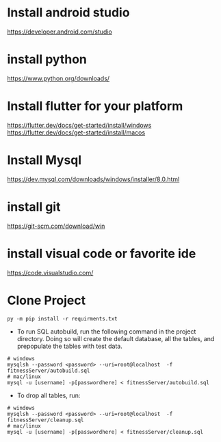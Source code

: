 # Install android studio
https://developer.android.com/studio

# install python 
https://www.python.org/downloads/

# Install flutter for your platform  
https://flutter.dev/docs/get-started/install/windows
https://flutter.dev/docs/get-started/install/macos

# Install Mysql
https://dev.mysql.com/downloads/windows/installer/8.0.html

# install git 
https://git-scm.com/download/win

# install visual code or favorite ide
https://code.visualstudio.com/

# Clone Project
```
py -m pip install -r requirments.txt
```
- To run SQL autobuild, run the following command in the project directory. Doing so will create the default database, all the tables, and prepopulate the tables with test data.
```
# windows
mysqlsh --password <password> --uri=root@localhost  -f fitnessServer/autobuild.sql
# mac/linux
mysql -u [username] -p[passwordhere] < fitnessServer/autobuild.sql
```
- To drop all tables, run:
```
# windows 
mysqlsh --password <password> --uri=root@localhost  -f fitnessServer/cleanup.sql
# mac/linux 
mysql -u [username] -p[passwordhere] < fitnessServer/cleanup.sql
```
